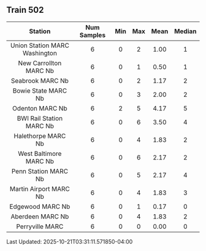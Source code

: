 ## Train 502

| Station | Num Samples | Min | Max | Mean | Median |
| :-----: | :---------: | :-: | :-: | :--: | :----: |
| Union Station MARC Washington | 6 | 0 | 2 | 1.00 | 1 |
| New Carrollton MARC Nb | 6 | 0 | 1 | 0.50 | 1 |
| Seabrook MARC Nb | 6 | 0 | 2 | 1.17 | 2 |
| Bowie State MARC Nb | 6 | 0 | 3 | 2.00 | 2 |
| Odenton MARC Nb | 6 | 2 | 5 | 4.17 | 5 |
| BWI Rail Station MARC Nb | 6 | 0 | 6 | 3.50 | 4 |
| Halethorpe MARC Nb | 6 | 0 | 4 | 1.83 | 2 |
| West Baltimore MARC Nb | 6 | 0 | 6 | 2.17 | 2 |
| Penn Station MARC Nb | 6 | 0 | 5 | 2.17 | 4 |
| Martin Airport MARC Nb | 6 | 0 | 4 | 1.83 | 3 |
| Edgewood MARC Nb | 6 | 0 | 1 | 0.17 | 0 |
| Aberdeen MARC Nb | 6 | 0 | 4 | 1.83 | 2 |
| Perryville MARC | 6 | 0 | 0 | 0.00 | 0 |


Last Updated: 2025-10-21T03:31:11.571850-04:00